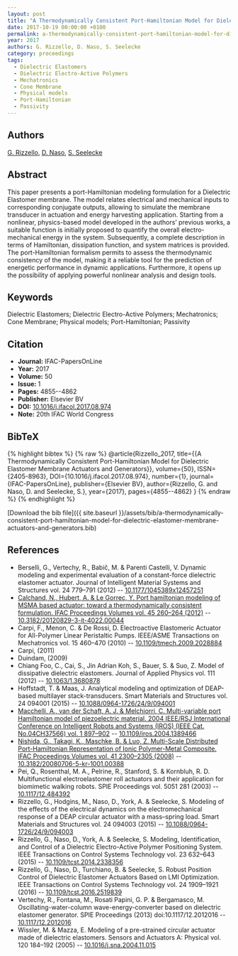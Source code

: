 ```yaml
---
layout: post
title: "A Thermodynamically Consistent Port-Hamiltonian Model for Dielectric Elastomer Membrane Actuators and Generators"
date: 2017-10-19 00:00:00 +0100
permalink: a-thermodynamically-consistent-port-hamiltonian-model-for-dielectric-elastomer-membrane-actuators-and-generators
year: 2017
authors: G. Rizzello, D. Naso, S. Seelecke
category: proceedings
tags:
  - Dielectric Elastomers
  - Dielectric Electro-Active Polymers
  - Mechatronics
  - Cone Membrane
  - Physical models
  - Port-Hamiltonian
  - Passivity
---
```

 
## Authors
[G. Rizzello](authors/gianluca-rizzello), [D. Naso](authors/david-naso), [S. Seelecke](authors/stefan-seelecke)
 
## Abstract
This paper presents a port-Hamiltonian modeling formulation for a Dielectric Elastomer membrane. The model relates electrical and mechanical inputs to corresponding conjugate outputs, allowing to simulate the membrane transducer in actuation and energy harvesting application. Starting from a nonlinear, physics-based model developed in the authors’ previous works, a suitable function is initially proposed to quantify the overall electro-mechanical energy in the system. Subsequently, a complete description in terms of Hamiltonian, dissipation function, and system matrices is provided. The port-Hamiltonian formalism permits to assess the thermodynamic consistency of the model, making it a reliable tool for the prediction of energetic performance in dynamic applications. Furthermore, it opens up the possibility of applying powerful nonlinear analysis and design tools.
 
## Keywords
Dielectric Elastomers; Dielectric Electro-Active Polymers; Mechatronics; Cone Membrane; Physical models; Port-Hamiltonian; Passivity
 
## Citation
- **Journal:** IFAC-PapersOnLine
- **Year:** 2017
- **Volume:** 50
- **Issue:** 1
- **Pages:** 4855--4862
- **Publisher:** Elsevier BV
- **DOI:** [10.1016/j.ifacol.2017.08.974](https://doi.org/10.1016/j.ifacol.2017.08.974)
- **Note:** 20th IFAC World Congress
 
## BibTeX
{% highlight bibtex %}
{% raw %}
@article{Rizzello_2017,
  title={{A Thermodynamically Consistent Port-Hamiltonian Model for Dielectric Elastomer Membrane Actuators and Generators}},
  volume={50},
  ISSN={2405-8963},
  DOI={10.1016/j.ifacol.2017.08.974},
  number={1},
  journal={IFAC-PapersOnLine},
  publisher={Elsevier BV},
  author={Rizzello, G. and Naso, D. and Seelecke, S.},
  year={2017},
  pages={4855--4862}
}
{% endraw %}
{% endhighlight %}
 
[Download the bib file]({{ site.baseurl }}/assets/bib/a-thermodynamically-consistent-port-hamiltonian-model-for-dielectric-elastomer-membrane-actuators-and-generators.bib)
 
## References
- Berselli, G., Vertechy, R., Babič, M. & Parenti Castelli, V. Dynamic modeling and experimental evaluation of a constant-force dielectric elastomer actuator. Journal of Intelligent Material Systems and Structures vol. 24 779–791 (2012) -- [10.1177/1045389x12457251](https://doi.org/10.1177/1045389x12457251)
- [Calchand, N., Hubert, A. & Le Gorrec, Y. Port hamiltonian modeling of MSMA based actuator: toward a thermodynamically consistent formulation. IFAC Proceedings Volumes vol. 45 260–264 (2012)](port-hamiltonian-modeling-of-msma-based-actuator-toward-a-thermodynamically-consistent-formulation-the-contribution-of-authors-has-been-done-within-the-context-of-the-french-national-research-agency-sponsored-project-hamecmopsys-number-a) -- [10.3182/20120829-3-it-4022.00044](https://doi.org/10.3182/20120829-3-it-4022.00044)
- Carpi, F., Menon, C. & De Rossi, D. Electroactive Elastomeric Actuator for All-Polymer Linear Peristaltic Pumps. IEEE/ASME Transactions on Mechatronics vol. 15 460–470 (2010) -- [10.1109/tmech.2009.2028884](https://doi.org/10.1109/tmech.2009.2028884)
- Carpi, (2011)
- Duindam, (2009)
- Chiang Foo, C., Cai, S., Jin Adrian Koh, S., Bauer, S. & Suo, Z. Model of dissipative dielectric elastomers. Journal of Applied Physics vol. 111 (2012) -- [10.1063/1.3680878](https://doi.org/10.1063/1.3680878)
- Hoffstadt, T. & Maas, J. Analytical modeling and optimization of DEAP-based multilayer stack-transducers. Smart Materials and Structures vol. 24 094001 (2015) -- [10.1088/0964-1726/24/9/094001](https://doi.org/10.1088/0964-1726/24/9/094001)
- [Macchelli, A., van der Schaft, A. J. & Melchiorri, C. Multi-variable port Hamiltonian model of piezoelectric material. 2004 IEEE/RSJ International Conference on Intelligent Robots and Systems (IROS) (IEEE Cat. No.04CH37566) vol. 1 897–902](multi-variable-port-hamiltonian-model-of-piezoelectric-material) -- [10.1109/iros.2004.1389466](https://doi.org/10.1109/iros.2004.1389466)
- [Nishida, G., Takagi, K., Maschke, B. & Luo, Z. Multi-Scale Distributed Port-Hamiltonian Representation of Ionic Polymer-Metal Composite. IFAC Proceedings Volumes vol. 41 2300–2305 (2008)](multi-scale-distributed-port-hamiltonian-representation-of-ionic-polymer-metal-composite) -- [10.3182/20080706-5-kr-1001.00388](https://doi.org/10.3182/20080706-5-kr-1001.00388)
- Pei, Q., Rosenthal, M. A., Pelrine, R., Stanford, S. & Kornbluh, R. D. Multifunctional electroelastomer roll actuators and their application for biomimetic walking robots. SPIE Proceedings vol. 5051 281 (2003) -- [10.1117/12.484392](https://doi.org/10.1117/12.484392)
- Rizzello, G., Hodgins, M., Naso, D., York, A. & Seelecke, S. Modeling of the effects of the electrical dynamics on the electromechanical response of a DEAP circular actuator with a mass–spring load. Smart Materials and Structures vol. 24 094003 (2015) -- [10.1088/0964-1726/24/9/094003](https://doi.org/10.1088/0964-1726/24/9/094003)
- Rizzello, G., Naso, D., York, A. & Seelecke, S. Modeling, Identification, and Control of a Dielectric Electro-Active Polymer Positioning System. IEEE Transactions on Control Systems Technology vol. 23 632–643 (2015) -- [10.1109/tcst.2014.2338356](https://doi.org/10.1109/tcst.2014.2338356)
- Rizzello, G., Naso, D., Turchiano, B. & Seelecke, S. Robust Position Control of Dielectric Elastomer Actuators Based on LMI Optimization. IEEE Transactions on Control Systems Technology vol. 24 1909–1921 (2016) -- [10.1109/tcst.2016.2519839](https://doi.org/10.1109/tcst.2016.2519839)
- Vertechy, R., Fontana, M., Rosati Papini, G. P. & Bergamasco, M. Oscillating-water-column wave-energy-converter based on dielectric elastomer generator. SPIE Proceedings (2013) doi:10.1117/12.2012016 -- [10.1117/12.2012016](https://doi.org/10.1117/12.2012016)
- Wissler, M. & Mazza, E. Modeling of a pre-strained circular actuator made of dielectric elastomers. Sensors and Actuators A: Physical vol. 120 184–192 (2005) -- [10.1016/j.sna.2004.11.015](https://doi.org/10.1016/j.sna.2004.11.015)

